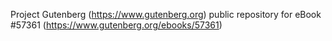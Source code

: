 Project Gutenberg (https://www.gutenberg.org) public repository for
eBook #57361 (https://www.gutenberg.org/ebooks/57361)
